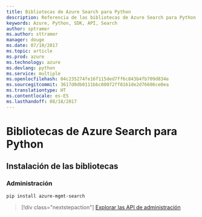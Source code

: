 ```yaml
---
title: Bibliotecas de Azure Search para Python
description: Referencia de las bibliotecas de Azure Search para Python
keywords: Azure, Python, SDK, API, Search
author: sptramer
ms.author: sttramer
manager: douge
ms.date: 07/10/2017
ms.topic: article
ms.prod: azure
ms.technology: azure
ms.devlang: python
ms.service: multiple
ms.openlocfilehash: 04c235274fe16f115ded7ff6c843b4fb709d834e
ms.sourcegitcommit: 3617d0db0111bbc00072ff8161de2d76606ce0ea
ms.translationtype: HT
ms.contentlocale: es-ES
ms.lasthandoff: 08/18/2017
---
```

# <a name="azure-search-libraries-for-python"></a>Bibliotecas de Azure Search para Python

## <a name="install-the-libraries"></a>Instalación de las bibliotecas


### <a name="management"></a>Administración

```bash
pip install azure-mgmt-search
```
> [!div class="nextstepaction"]
> [Explorar las API de administración](/python/api/overview/azure/search/managementlibrary)